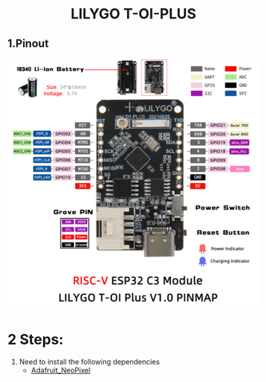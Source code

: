<h1 align = "center">LILYGO T-OI-PLUS</h1> 

## 1.Pinout
![](image/TOI_Plus.jpg)

# 2 Steps:
1. Need to install the following dependencies
     - [Adafruit_NeoPixel](https://github.com/adafruit/Adafruit_NeoPixel)